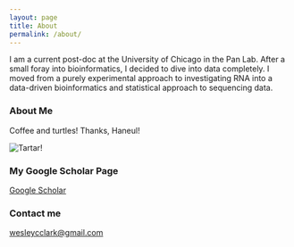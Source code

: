 ```yaml
---
layout: page
title: About
permalink: /about/
---
```


I am a current post-doc at the University of Chicago in the Pan Lab. After a small foray into bioinformatics, I decided to dive into data completely. I moved from a purely experimental approach to investigating RNA into a data-driven bioinformatics and statistical approach to sequencing data.

### About Me
Coffee and turtles! Thanks, Haneul!

![Tartar!](https://raw.githubusercontent.com/wescclark/wescclark.github.io/master/images/0606171801a.jpg)

### My Google Scholar Page

[Google Scholar](https://scholar.google.com/citations?user=kkj41fsAAAAJ&hl=en&oi=sra)

### Contact me

[wesleycclark@gmail.com](mailto:wesleycclark@gmail.com)
